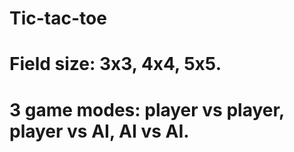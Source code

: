 # Tic-tac-toe
# Field size: 3x3, 4x4, 5x5.
# 3 game modes: player vs player, player vs AI, AI vs AI.
